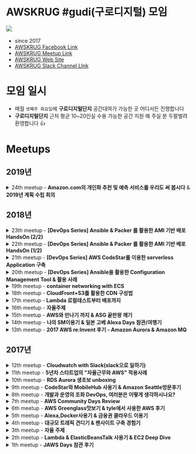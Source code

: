 # AWSKRUG #gudi(구로디지털) 모임

<img src="images/awskrug_gudi_icon.png" width="400"/>

- since 2017
- [AWSKRUG Facebook Link](https://www.facebook.com/groups/awskrug/)
- [AWSKRUG Meetup Link](https://www.meetup.com/ko-KR/awskrug/)
- [AWSKRUG Web Site](http://www.awskr.org/)
- [AWSKRUG Slack Channel LInk](http://awskrug.slack.com)


# 모임 일시
  - 매월 `셋째주 화요일`에 **구로디지털단지** 공간대여가 가능한 곳 어디서든 진행합니다
  - **구로디지털단지** 근처 평균 10~20인실 수용 가능한 공간 지원 해 주실 분 두팔벌려 환영합니다 👍


# Meetups
## 2019년
<details>
  <summary>24th meetup - <b>Amazon.com의 개인화 추천 및 예측 서비스를 우리도 써 봅시다</b> & <b>2019년 계획 수립 회의</b></summary>

  ### `24th meetup`
  - **주최**
    - [2019년 2월 12일 / 서울 구로구 디지털로26길 72 서울창업지원센터(서울IoT센터) 4층 중회의실](https://www.meetup.com/ko-KR/awskrug/events/258745827/)
  - **주제**
    - 발표
      - [`심호진`](https://www.meetup.com/ko-KR/awskrug/members/249060449/)님 - [Amazon.com의 개인화 추천 및 예측 서비스를 우리도 써 봅시다](https://www.slideshare.net/awskr/amazoncom-129165538)
    - 2019년 계획 수립 회의
      - 구디모임 회원분들이 앞으로 관심있어 하는 분야 파악 및 그에 대한 방향성에 대한 논의가 이루어졌습니다.

  &nbsp;&nbsp;&nbsp;&nbsp;&nbsp;&nbsp;&nbsp;&nbsp;
  <img src="https://secure.meetupstatic.com/photos/event/3/f/e/2/600_478636354.jpeg" width="400"/>
</details>

## 2018년
<details>
  <summary>23th meetup - <b>[DevOps Series] Ansible & Packer 를 활용한 AMI 기반 배포 HandsOn (2/2)</b></summary>

  ### `23th meetup`
  - **주최**
    - [2018년 12월 11일 / 서울 구로구 디지털로26길 72 서울창업지원센터(서울IoT센터) 4층 중회의실](https://www.meetup.com/ko-KR/awskrug/events/256928968/)
  - **주제**
    - 발표
      - [`심호진`](https://www.meetup.com/ko-KR/awskrug/members/249060449/)님 - [Ansible & Packer 를 활용한 AMI 기반 배포 HandsOn (2/2)](https://github.com/stevenshim/ansible-packer-hands-on)
    - **2018년 마지막 모임**
      - 즐거운 치맥타임 🍻🍗

  &nbsp;&nbsp;&nbsp;&nbsp;&nbsp;&nbsp;&nbsp;&nbsp;
  <img src="https://secure.meetupstatic.com/photos/event/8/f/e/5/600_477036837.jpeg" width="400"/>
  <img src="https://secure.meetupstatic.com/photos/event/8/f/e/a/600_477036842.jpeg" width="400"/>
  <br>
  &nbsp;&nbsp;&nbsp;&nbsp;&nbsp;&nbsp;&nbsp;&nbsp;
  <img src="https://secure.meetupstatic.com/photos/event/8/f/e/b/600_477036843.jpeg" width="400"/>
</details>

<details>
  <summary>22th meetup - <b>[DevOps Series] Ansible & Packer 를 활용한 AMI 기반 배포 HandsOn (1/2)</b></summary>

  ### `22th meetup`
  - **주최**
    - [2018년 11월 13일 / 서울 구로구 디지털로26길 72 서울창업지원센터(서울IoT센터) 4층 중회의실](https://www.meetup.com/ko-KR/awskrug/events/256197701/)
  - **주제**
    - 발표
      - [`심호진`](https://www.meetup.com/ko-KR/awskrug/members/249060449/)님 - [Ansible & Packer 를 활용한 AMI 기반 배포 HandsOn (1/2)](https://github.com/stevenshim/ansible-packer-hands-on)
  
  &nbsp;&nbsp;&nbsp;&nbsp;&nbsp;&nbsp;&nbsp;&nbsp;
  <img src="https://secure.meetupstatic.com/photos/event/a/7/b/5/600_476322933.jpeg" width="400"/>
  <img src="https://secure.meetupstatic.com/photos/event/a/7/b/6/600_476322934.jpeg" width="400"/>
</details>

<details>
  <summary>21th meetup - <b>[DevOps Series] AWS CodeStar를 이용한 serverless Application 구축</b></summary>

  ### `21th meetup`
  - **주최**
    - [2018년 10월 16일 / 서울 구로구 디지털로26길 72 서울창업지원센터(서울IoT센터) 4층 중회의실](https://www.meetup.com/ko-KR/awskrug/events/255357068/)
  - **주제**
    - 발표
      - [`박태성`](https://www.meetup.com/ko-KR/awskrug/members/184515293/)님 - [AWS CodeStar를 이용한 serverless Application 구축](https://www.slideshare.net/TaeSeongPark2/awskrug-aws-codestar-serverless-application)

  &nbsp;&nbsp;&nbsp;&nbsp;&nbsp;&nbsp;&nbsp;&nbsp;
  <img src="images/guro-21_1.jpg" width="400"/>
  <img src="images/guro-21_2.jpg" width="400"/>
</details>

<details>
  <summary>20th meetup - <b>[DevOps Series] Ansible을 활용한 Configuration Management Tool & 활용 사례</b></summary>

  ### `20th meetup`
  - **주최**
    - [2018년 9월 18일 / 서울 구로구 디지털로26길 72 서울창업지원센터(서울IoT센터) 4층 중회의실](https://www.meetup.com/ko-KR/awskrug/events/254435002/)
  - **주제**
    - 발표
      - [`심호진`](https://www.meetup.com/ko-KR/awskrug/members/249060449/)님 - [Ansible을 활용한 Configuration Management Tool & 활용 사례](https://www.slideshare.net/StevenShim/ansible-configuration-management-tool-115582091)

  &nbsp;&nbsp;&nbsp;&nbsp;&nbsp;&nbsp;&nbsp;&nbsp;
  <img src="images/guro-20_1.jpg" width="400"/>
  <img src="images/guro-20_2.jpg" width="400"/>
</details>

<details>
  <summary>19th meetup - <b>container networking with ECS</b></summary>

  ### `19th meetup`
  - **주최**
    - [2018년 7월 24일 / 서울 구로구 디지털로26길 72 서울창업지원센터(서울IoT센터) 4층 중회의실](https://www.meetup.com/ko-KR/awskrug/events/252919658/)
  - **주제**
    - 발표
      - [`류한진`](https://www.meetup.com/ko-KR/awskrug/members/217184134/)님 - container networking with ECS
    - **상반기 회식**
      - 치맥 파티 🍻🍗

  &nbsp;&nbsp;&nbsp;&nbsp;&nbsp;&nbsp;&nbsp;&nbsp;
  <img src="images/guro-19_1.jpeg" width="400"/>
</details>

<details>
  <summary>18th meetup - <b>CloudFront+S3를 활용한 CDN 구성법</b></summary>

  ### `18th meetup`
  - **주최**
    - [2018년 6월 18일 / 서울 구로구 디지털로26길 72 서울창업지원센터(서울IoT센터) 4층 중회의실](https://www.meetup.com/ko-KR/awskrug/events/251465327/)
  - **주제**
    - 발표
      - [`방신철`](https://www.meetup.com/ko-KR/awskrug/members/254952771/)님 - [CloudFront+S3를 활용한 CDN 구성법, 간단하게 CDN을 활용한 이미지 불러오는 실습까지~!](https://github.com/BangShinChul/AWS-CloudFront-S3)
</details>

<details>
  <summary>17th meetup - <b>Lambda 로컬테스트부터 배포까지</b></summary>

  ### `17th meetup`
  - **주최**
    - [2018년 5월 15일 / 서울 구로구 디지털로26길 72 서울창업지원센터(서울IoT센터) 4층 중회의실](https://www.meetup.com/ko-KR/awskrug/events/250393682/)
  - **주제**
    - 발표
      - [`박태성`](https://www.meetup.com/ko-KR/awskrug/members/184515293/)님 - [Lambda 로컬테스트부터 배포까지](https://www.slideshare.net/TaeSeongPark2/awskruglambda)
</details>

<details>
  <summary>16th meetup - <b>자율주제</b></summary>

  ### `16th meetup`
  - **주최**
    - [2018년 4월 24일 / 서울 구로구 디지털로26길 72 서울창업지원센터(서울IoT센터) 4층 중회의실](https://www.meetup.com/ko-KR/awskrug/events/249765339/)
  - **주제**
    - 발표
      - [`신새봄`](https://www.meetup.com/ko-KR/awskrug/members/244752382/)님 - 새로운 사업구상에 끼어 있는 AWS
</details>

<details>
  <summary>15th meetup - <b>AWS와 만나기 까지 & ASG 끝판왕 깨기</b></summary>

  ### `15th meetup`
  - **주최**
    - [2018년 3월 20일 / 서울 구로구 디지털로26길 72 서울창업지원센터(서울IoT센터) 4층 중회의실](https://www.meetup.com/ko-KR/awskrug/events/248466766/)
  - **주제**
    - 발표
      - [`이재구`](https://www.meetup.com/ko-KR/awskrug/members/244206255/)님 - AWS와 만나기 까지
      - [`이영경`](https://www.meetup.com/ko-KR/awskrug/members/221866187/)님 - [ASG 끝판왕 깨기](http://sori-nori.gitlab.io/youngkyung-done/ASG-1/)

  &nbsp;&nbsp;&nbsp;&nbsp;&nbsp;&nbsp;&nbsp;&nbsp;
  <img src="images/guro-15_1.jpeg" width="400"/>
  <img src="images/guro-15_2.jpeg" width="400"/>
</details>

<details>
  <summary>14th meetup - <b>나의 SM이용기 & 일본 고베 Alexa Days 참관/여행기</b></summary>

  ### `14th meetup`
  - **주최**
    - [2018년 2월 20일 / 서울특별시 금천구 가산디지털1로 168 우림라이온스밸리 A동 612호 창의지대 회의실](https://www.meetup.com/ko-KR/awskrug/events/247268216/)
  - **주제**
    - 발표
      - [`장강홍`](https://www.meetup.com/ko-KR/awskrug/members/224352392/)님 - 나의 SM이용기
      - [`김현민`](https://www.meetup.com/ko-KR/awskrug/members/194461433/)님 - 일본 고베 Alexa Days 참관/여행기 (부제 ~AWS와 함께한 세미나~)
</details>

<details>
  <summary>13th meetup - <b>2017 AWS re:Invent 후기 - Amazon Aurora & Amazon MQ</b></summary>

  ### `13th meetup`
  - **주최**
    - [2018년 1월 17일 / 서울 서대문구 연희로2길 62 한빛미디어 A동 2층 <한빛강의실 20>](https://www.meetup.com/ko-KR/awskrug/events/246703948/)
  - **주제**
    - 발표
      - [`김영헌`](https://www.meetup.com/ko-KR/awskrug/members/222799421/)님 - 2017 AWS re:Invent recap: Amazon Aurora
      - [`장준엽`](https://www.meetup.com/ko-KR/awskrug/members/222640239/)님 - 2017 re:Invent 신규 서비스 사용기 - Amazon MQ
</details>

## 2017년
<details>
  <summary>12th meetup - <b>Cloudwatch with Slack(slack으로 일하기)</b></summary>

  ### `12th meetup`
  - **주최**
    - [2017년 11월 21일 / 서울특별시 구로구 디지털로 33길 12, 우림 e 비즈 2차 202호 ((주)이오 에스엔씨(IO S&C))](https://www.meetup.com/ko-KR/awskrug/events/245226473/)
  - **주제**
    - 발표
      - [`류한진`](https://www.meetup.com/ko-KR/awskrug/members/217184134/)님 - [Cloudwatch with Slack(slack으로 일하기)](https://docs.google.com/presentation/d/e/2PACX-1vRqZexRpVH6W-filJJqUyaGRWZfBk94niotptPYHmqkgmnZQk0_dI1B3w7id_MvhYNcpeu134O8uirt/pub?start=false&loop=false&delayms=60000&slide=id.p)

  &nbsp;&nbsp;&nbsp;&nbsp;&nbsp;&nbsp;&nbsp;&nbsp;
  <img src="images/guro-12_1.jpeg" width="400"/><br>
  <img src="images/guro-12_2.jpeg" width="400"/>
</details>

<details>
  <summary>11th meetup - <b>5년차 스타트업의 "자율근무와 AWS" 적용사례</b></summary>

  ### `11th meetup`
  - **주최**
    - [2017년 10월 24일 / 서울특별시 구로구 디지털로 33길 12, 우림 e 비즈 2차 202호 ((주)이오 에스엔씨(IO S&C))](https://www.meetup.com/ko-KR/awskrug/events/244305778/)
  - **주제**
    - 발표
      - [`박민준`](https://www.meetup.com/ko-KR/awskrug/members/225821213/)님 - 5년차 스타트업의 "자율근무와 AWS" 적용사례
</details>

<details>
  <summary>10th meetup - <b>RDS Aurora 생초보 unboxing</b></summary>

  ### `10th meetup`
  - **주최**
    - [2017년 9월 26일 / 서울특별시 구로구 디지털로 33길 12, 우림 e 비즈 2차 202호 ((주)이오 에스엔씨(IO S&C))](https://www.meetup.com/ko-KR/awskrug/events/243387487/)
  - **주제**
    - 발표
      - [`김창겸`](https://www.meetup.com/ko-KR/awskrug/members/221873245/)님 - [RDS Aurora 생초보 unboxing](https://www.slideshare.net/changkyumkim/rds-aurora-unboxing-80367207)

  &nbsp;&nbsp;&nbsp;&nbsp;&nbsp;&nbsp;&nbsp;&nbsp;
 <img src="images/guro-10_1.jpeg" width="400"/>
</details>

<details>
  <summary>9th meetup - <b>CodeStar와 MobileHub 사용기 & Amazon Seattle방문후기</b></summary>

  ### `9th meetup`
  - **주최**
    - [2017년 9월 5일 / 서울특별시 구로구 디지털로 33길 12, 우림 e 비즈 2차 202호 ((주)이오 에스엔씨(IO S&C))](https://www.meetup.com/ko-KR/awskrug/events/242911924/)
  - **주제**
    - 발표
      - [`강효진`](https://www.meetup.com/ko-KR/awskrug/members/221900557/)님 - [AWS DevOps 준비운동 - CodeStar와 MobileHub으로 보는 웹과 모바일의 개발/운영 비교](https://www.slideshare.net/kaojinz/aws-codestar-aws-mobilehub)
      - [`김영헌`](https://www.meetup.com/ko-KR/awskrug/members/222799421/)님 - Amazon-시애틀 방문(여행) 후기
</details>

<details>
  <summary>8th meetup - <b>개발과 운영의 조화 DevOps, 여러분은 어떻게 생각하시나요?</b></summary>

  ### `8th meetup`
  - **주최**
    - [2017년 8월 16일 / 서울특별시 구로구 디지털로 33길 12, 우림 e 비즈 2차 202호 ((주)이오 에스엔씨(IO S&C))](https://www.meetup.com/ko-KR/awskrug/events/242238839/)
  - **주제**
    - 발표
      - DevOps에 대한 생각을 가진 능동적이신 밋업 참가자분들 - [개발과 운영의 조화 DevOps](https://docs.google.com/presentation/d/1Edqu8gmXnX4wvXXCpfNbeq4LqfDVUfsbQsxstQt1Yfg/edit#slide=id.g2405689757_0_59)
    
  &nbsp;&nbsp;&nbsp;&nbsp;&nbsp;&nbsp;&nbsp;&nbsp;
  <img src="images/guro-shinchon-8.jpg" width="400"/>
  <img src="images/guro-shinchon-8(1).jpg" width="400"/>
</details>

<details>
  <summary>7th meetup - <b>AWS Community Days Review</b></summary>

  ### `7th meetup`
  - **주최**
    - [2017년 7월 26일 / 서울특별시 구로구 디지털로 33길 12, 우림 e 비즈 2차 202호 ((주)이오 에스엔씨(IO S&C))](https://www.meetup.com/ko-KR/awskrug/events/241776984/)
  - **주제**
    - 발표
      - [`강효진`](https://www.meetup.com/ko-KR/awskrug/members/221900557/)님 - [ElasticBeanstalk - 콩과의 대화](https://www.slideshare.net/awskr/elasticbeanstalk-77390280)
      - [`김영헌`](https://www.meetup.com/ko-KR/awskrug/members/222799421/)님 - [개인 지출 관리, AWS Lambda로 시작하기](https://youtu.be/OXpJSKcl_Jg)
</details>

<details>
  <summary>6th meetup - <b>AWS Greenglass맛보기 & tyle에서 사용한 AWS 후기</b></summary>

  ### `6th meetup`
  - **주최**
    - [2017년 7월 5일 / 서울특별시 구로구 디지털로 33길 12, 우림 e 비즈 2차 202호 ((주)이오 에스엔씨(IO S&C))](https://www.meetup.com/ko-KR/awskrug/events/241106610/)
  - **주제**
    - 발표
      - [`김현민`](https://www.meetup.com/ko-KR/awskrug/members/194461433/)님 - AWS Greenglass 맛보기
      - [`박관웅`](https://www.meetup.com/ko-KR/awskrug/members/204876774/)님 - [나는 “tyle”에서 AWS를 이렇게 구축(사용)했다.](https://www.slideshare.net/pouu69/tyle-aws)

  &nbsp;&nbsp;&nbsp;&nbsp;&nbsp;&nbsp;&nbsp;&nbsp;
  <img src="images/guro-shinchon-6.jpg" width="400"/>
</details>

<details>
  <summary>5th meetup - <b>Alexa,Docker사용기 & 금융권 클라우드 이용기</b></summary>

  ### `5th meetup`
  - **주최**
    - [2017년 6월 7일 / 서울특별시 구로구 디지털로 33길 12, 우림 e 비즈 2차 202호 ((주)이오 에스엔씨(IO S&C))](https://www.meetup.com/ko-KR/awskrug/events/240281253/)
  - **주제**
    - 발표
      - [`이수현`](https://www.meetup.com/ko-KR/awskrug/members/223236692/)님 - [Alexa는 Docker도 춤추게 한다](https://www.slideshare.net/ssuserdaed291/alexa-docker)
      - [`장강홍`](https://www.meetup.com/ko-KR/awskrug/members/224352392/)님 - [금융권 클라우드 이용기](https://www.slideshare.net/secret/4ZRbX4mF8fC7G7)

  &nbsp;&nbsp;&nbsp;&nbsp;&nbsp;&nbsp;&nbsp;&nbsp;
  <img src="images/guro-shinchon-5.jpg" width="400"/>
</details>

<details>
  <summary>4th meetup - <b>대규모 트래픽 견디기 & 팬사이트 구축 경험기</b></summary>

  ### `4th meetup`
  - **주최**
    - [2017년 5월 16일 / 서울특별시 구로구 디지털로 33길 12, 우림 e 비즈 2차 202호 ((주)이오 에스엔씨(IO S&C))](https://www.meetup.com/ko-KR/awskrug/events/239719446/)
  - **주제**
    - 발표
      - [`장준엽`](https://www.meetup.com/ko-KR/awskrug/members/222640239/)님 - [대규모 트래픽 잘 견디기](https://docs.google.com/presentation/d/13aLidEukUS1dy1RV18RCR9J-NSED5jzTSZigd9DnRaY/edit#slide=id.p)
      - [`고봉석`](https://www.meetup.com/ko-KR/awskrug/members/223436843/)님 - 덕후의 AWS를 이용한 팬사이트 구축 실패 경험기

  &nbsp;&nbsp;&nbsp;&nbsp;&nbsp;&nbsp;&nbsp;&nbsp;
  <img src="images/guro-shinchon-4.jpg" width="400"/>
</details>

<details>
  <summary>3th meetup - <b>자율 주제</b></summary>

  ### `3th meetup`
  - **주최**
    - [2017년 4월 25일 / 서울특별시 구로구 디지털로 33길 12, 우림 e 비즈 2차 202호 ((주)이오 에스엔씨(IO S&C))](https://www.meetup.com/ko-KR/awskrug/events/239093516/)
  - **주제**
    - 발표
      - [`류한진`](https://www.meetup.com/ko-KR/awskrug/members/217184134/)님 - [Elastic Load Balancing : swimming lightly and my practice](https://docs.google.com/presentation/d/1SVqdeGNAcWFDnCI8iyXFzdN9jKGvHHnuZzBgJKUon80/pub?start=false&loop=false&delayms=4000)
      - [`이영경`](https://www.meetup.com/ko-KR/awskrug/members/221866187/)님 - 덕후의 AWS를 이용한 팬사이트 구축 실패 경험기

  &nbsp;&nbsp;&nbsp;&nbsp;&nbsp;&nbsp;&nbsp;&nbsp;
  <img src="images/guro-shinchon_3.jpeg" width="400"/>
</details>

<details>
  <summary>2th meetup - <b>Lambda & ElasticBeansTalk 사용기 & EC2 Deep Dive</b></summary>

  ### `2th meetup`
  - **주최**
    - [2017년 4월 6일 / 서울특별시 구로구 디지털로 33길 12, 우림 e 비즈 2차 202호 ((주)이오 에스엔씨(IO S&C))](https://www.meetup.com/ko-KR/awskrug/events/238411836/)
  - **주제**
    - 발표
      - [`김영헌`](https://www.meetup.com/ko-KR/awskrug/members/222799421/)님 - [나의 AWS 첫걸음 - Lambda로 시작하는 나의 지출 데이터 수집](https://www.slideshare.net/YoungKim15/aws-lambda-74604471)
      - [`강효진`](https://www.meetup.com/ko-KR/awskrug/members/221900557/)님 - [ElasticBeansTalk - 콩과의 첫 대화](https://docs.google.com/presentation/d/14_n-QMHdAx2lIl-mhBsVnfrTUMR6RoKQWWUSAje9ZUs/edit?usp=sharing)
      - [`정도현`](https://www.meetup.com/ko-KR/awskrug/members/216996214/)님 - [EC2 Deep Dive](https://www.slideshare.net/AmazonWebServices/aws-reinvent-2016-deep-dive-on-amazon-ec2-instances-featuring-performance-optimization-best-practices-cmp301)

  &nbsp;&nbsp;&nbsp;&nbsp;&nbsp;&nbsp;&nbsp;&nbsp;
  <img src="images/guro-shinchon_2.jpg" width="400" />
</details>

<details>
  <summary>1th meetup - <b>JAWS Days 참관 후기</b></summary>

  ### `1th meetup`
  - **주최**
    - [2017년 3월 13일 / 서울특별시 구로구 디지털로 33길 12, 우림 e 비즈 2차 202호 ((주)이오 에스엔씨(IO S&C))](https://www.meetup.com/ko-KR/awskrug/events/238137039/)
  - **주제**
    - 발표
      - [`이준희`](https://www.meetup.com/ko-KR/awskrug/members//)님 - [JAWS Days 참관 후기](http://www.slideshare.net/JoonHeeLee14/2017-jaws-days-24-20170313)
      - [`신승우`](https://www.meetup.com/ko-KR/awskrug/members//)님 - 이미지스토리지 AWS S3로 이사 가기

  &nbsp;&nbsp;&nbsp;&nbsp;&nbsp;&nbsp;&nbsp;&nbsp;
  <img src="images/guro-shinchon_1.jpg" width="400" />
</details>
